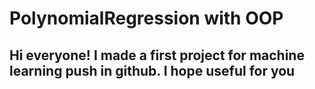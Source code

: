 # PolynomialRegression with OOP

## Hi everyone! I made a first project for machine learning push in github. I hope useful for you 
